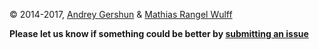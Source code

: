 © 2014-2017, [Andrey Gershun](mailto:agershun@gmail.com) & [Mathias Rangel Wulff](mailto:m@rawu.dk)

**Please let us know if something could be better by [submitting an issue](https://github.com/agershun/alasql/issues/new)**



